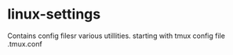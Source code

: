 # linux-settings
Contains config filesr various utillities. starting with tmux config file .tmux.conf
